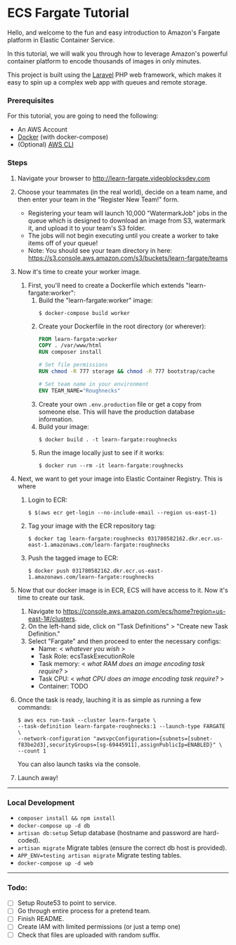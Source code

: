 # ECS Fargate Tutorial

Hello, and welcome to the fun and easy introduction to Amazon's Fargate platform in Elastic Container Service.

In this tutorial, we will walk you through how to leverage Amazon's powerful container platform to encode thousands of images in only minutes.

This project is built using the [Laravel](https://laravel.com/) PHP web framework, which makes it easy to spin up a complex web app with queues and remote storage.

### Prerequisites

For this tutorial, you are going to need the following:

- An AWS Account
- [Docker](https://www.docker.com/) (with docker-compose)
- (Optional) [AWS CLI](https://docs.aws.amazon.com/cli/latest/userguide/installing.html)

### Steps

1. Navigate your browser to http://learn-fargate.videoblocksdev.com
1. Choose your teammates (in the real world), decide on a team name, and then enter your team in the "Register New Team!" form.
    - Registering your team will launch 10,000 "WatermarkJob" jobs in the queue which is designed to download an image from S3, watermark it, and upload it to your team's S3 folder.
    - The jobs will not begin executing until you create a worker to take items off of your queue!
    - Note: You should see your team directory in here: https://s3.console.aws.amazon.com/s3/buckets/learn-fargate/teams
1. Now it's time to create your worker image.
    1. First, you'll need to create a Dockerfile which extends "learn-fargate:worker":
        1. Build the "learn-fargate:worker" image:
            ```shell
            $ docker-compose build worker
            ```
        1. Create your Dockerfile in the root directory (or wherever):
            ```Dockerfile
            FROM learn-fargate:worker
            COPY . /var/www/html
            RUN composer install

            # Set file permissions
            RUN chmod -R 777 storage && chmod -R 777 bootstrap/cache

            # Set team name in your environment
            ENV TEAM_NAME="Roughnecks"
            ```
        1. Create your own `.env.production` file or get a copy from someone else. This will have the production database information.
        1. Build your image:
            ```shell
            $ docker build . -t learn-fargate:roughnecks
            ```
        1. Run the image locally just to see if it works:
            ```shell
            $ docker run --rm -it learn-fargate:roughnecks
            ```
1. Next, we want to get your image into Elastic Container Registry. This is where
    1. Login to ECR:
        ```shell
        $ $(aws ecr get-login --no-include-email --region us-east-1)
        ```
    1. Tag your image with the ECR repository tag:
        ```shell
        $ docker tag learn-fargate:roughnecks 031780582162.dkr.ecr.us-east-1.amazonaws.com/learn-fargate:roughnecks
        ```
    1. Push the tagged image to ECR:
        ```shell
        $ docker push 031780582162.dkr.ecr.us-east-1.amazonaws.com/learn-fargate:roughnecks
        ```
1. Now that our docker image is in ECR, ECS will have access to it. Now it's time to create our task.
    1. Navigate to https://console.aws.amazon.com/ecs/home?region=us-east-1#/clusters.
    1. On the left-hand side, click on "Task Definitions" > "Create new Task Definition."
    1. Select "Fargate" and then proceed to enter the necessary configs:
        - Name: < _whatever you wish_ >
        - Task Role: ecsTaskExecutionRole
        - Task memory: < _what RAM does an image encoding task require?_ >
        - Task CPU: < _what CPU does an image encoding task require?_ >
        - Container: TODO

1. Once the task is ready, lauching it is as simple as running a few commands:
    ```shell
    $ aws ecs run-task --cluster learn-fargate \
    --task-definition learn-fargate-roughnecks:1 --launch-type FARGATE \
    --network-configuration "awsvpcConfiguration={subnets=[subnet-f83be2d3],securityGroups=[sg-69445911],assignPublicIp=ENABLED}" \
    --count 1
    ```
    You can also launch tasks via the console.
1. Launch away!

---

### Local Development

- `composer install && npm install`
- `docker-compose up -d db`
- `artisan db:setup` Setup database (hostname and password are hard-coded).
- `artisan migrate` Migrate tables (ensure the correct db host is provided).
- `APP_ENV=testing artisan migrate`  Migrate testing tables.
- `docker-compose up -d web`

---

### Todo:
- [ ] Setup Route53 to point to service.
- [ ] Go through entire process for a pretend team.
- [ ] Finish README.
- [ ] Create IAM with limited permissions (or just a temp one)
- [ ] Check that files are uploaded with random suffix.
